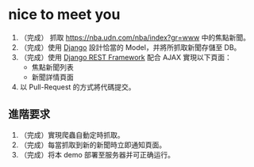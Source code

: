 # nice to meet you
1. （完成） 抓取 https://nba.udn.com/nba/index?gr=www 中的焦點新聞。
2. （完成）使用 [Django](https://www.djangoproject.com/) 設計恰當的 Model，并將所抓取新聞存儲至 DB。
3. （完成）使用 [Django REST Framework](http://www.django-rest-framework.org/) 配合 AJAX 實現以下頁面：
	 * 焦點新聞列表
	 * 新聞詳情頁面
4. 以 Pull-Request 的方式將代碼提交。
	
## 進階要求
1. （完成）實現爬蟲自動定時抓取。
2. （完成）每當抓取到新的新聞時立即通知頁面。
3. （完成）将本 demo 部署至服务器并可正确运行。
